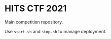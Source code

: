 # HITS CTF 2021

Main competition repository.

Use ```start.sh``` and ```stop.sh``` to manage deployment.